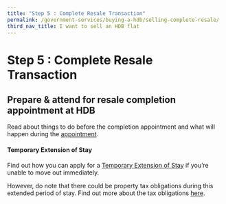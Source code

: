 ```yaml
---
title: "Step 5 : Complete Resale Transaction"
permalink: /government-services/buying-a-hdb/selling-complete-resale/
third_nav_title: I want to sell an HDB flat
---
```


# Step 5 : Complete Resale Transaction

## Prepare & attend for resale completion appointment at HDB

Read about things to do before the completion appointment and what will happen during the [appointment](https://www.hdb.gov.sg/cs/infoweb/residential/selling-a-flat/selling-process/appointment-with-hdb).


#### Temporary Extension of Stay
Find out how you can apply for a [Temporary Extension of Stay](https://www.hdb.gov.sg/cs/infoweb/residential/selling-a-flat/procedures/temporary-extension-of-stay-for-sellers) if you’re unable to move out immediately. 

However, do note that there could be property tax obligations during this extended period of stay. Find out more about the tax obligations [here](https://www.iras.gov.sg/irashome/Property/Property-owners/Learning-the-basics/Essential-Property-Tax-Information-for-HDB-Flat-Owners/#title3).
